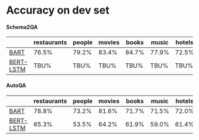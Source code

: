 # Accuracy on dev set 

#### Schema2QA
|                                                                                 | restaurants | people | movies | books | music | hotels | average |
| --------------------------------------------------------------------------------| ----------- | ------ | ------ | ----- | ----- | ------ | ------- |
| [BART](https://arxiv.org/pdf/2009.07968.pdf)                                    | 76.5%       | 79.2%  | 83.4%  | 84.7% | 77.9% | 72.5%  | 79.0%   |
| [BERT-LSTM](https://almond-static.stanford.edu/papers/schema2qa-cikm2020.pdf)   | TBU%       | TBU%  | TBU%  | TBU% | TBU% | TBU%  | TBU%   |

#### AutoQA
|                                                                                 | restaurants | people | movies | books | music | hotels | average |
| --------------------------------------------------------------------------------| ----------- | ------ | ------ | ----- | ----- | ------ | ------- |
| [BART](https://arxiv.org/pdf/2009.07968.pdf)                                    | 78.8%       | 73.2%  | 81.6%  | 71.7% | 71.5% | 72.0%  | 74.8%   |
| [BERT-LSTM](https://almond-static.stanford.edu/papers/schema2qa-cikm2020.pdf)   | 65.3%       | 53.5%  | 64.2%  | 61.9% | 59.0% | 61.4%  | 60.9%   |